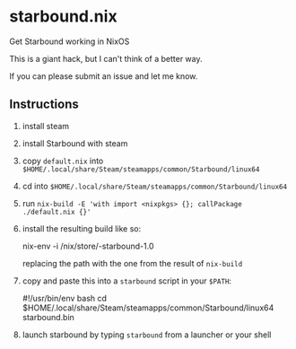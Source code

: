 # starbound.nix

Get Starbound working in NixOS

This is a giant hack, but I can't think of a better way.

If you can please submit an issue and let me know.

## Instructions

1. install steam

2. install Starbound with steam

3. copy `default.nix` into `$HOME/.local/share/Steam/steamapps/common/Starbound/linux64`

4. cd into `$HOME/.local/share/Steam/steamapps/common/Starbound/linux64`

5. run `nix-build -E 'with import <nixpkgs> {}; callPackage ./default.nix {}'`

6. install the resulting build like so: 

    nix-env -i /nix/store/<hash>-starbound-1.0

   replacing the path with the one from the result of `nix-build`

7. copy and paste this into a `starbound` script in your `$PATH`:

    #!/usr/bin/env bash
    cd $HOME/.local/share/Steam/steamapps/common/Starbound/linux64
    starbound.bin

8. launch starbound by typing `starbound` from a launcher or your shell
